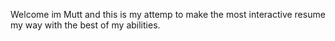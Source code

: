Welcome im Mutt and this is my attemp to make the most interactive resume my way with the best of my abilities. 
